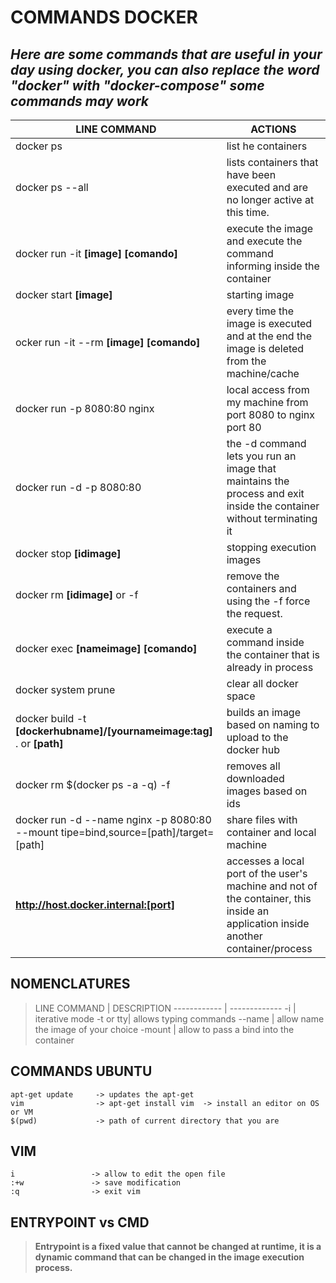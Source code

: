 # COMMANDS DOCKER
## *Here are some commands that are useful in your day using docker, you can also replace the word "docker" with "docker-compose" some commands may work*

LINE COMMAND | ACTIONS
------------ | -------------
docker ps | list he containers 
docker ps --all	 | lists containers that have been executed and are no longer active at this time.
docker run -it **[image] [comando]** | execute the image and execute the command informing inside the container
docker start **[image]** | starting image
ocker run -it --rm **[image] [comando]** | every time the image is executed and at the end the image is deleted from the machine/cache
docker run -p 8080:80 nginx | local access from my machine from port 8080 to nginx port 80
docker run -d -p 8080:80 | the -d command lets you run an image that maintains the process and exit inside the container without terminating it
docker stop **[idimage]** | stopping execution images
docker rm **[idimage]** or -f | remove the containers and using the -f force the request.
docker exec **[nameimage] [comando]** | execute a command inside the container that is already in process
docker system prune | clear all docker space
docker build -t **[dockerhubname]/[yournameimage:tag]** . or **[path]** | builds an image based on naming to upload to the docker hub
docker rm $(docker ps -a -q) -f | removes all downloaded images based on ids
docker run -d --name nginx -p 8080:80 --mount tipe=bind,source=[path]/target=[path] | share files with container and local machine
**http://host.docker.internal:[port]** | accesses a local port of the user's machine and not of the container, this inside an application inside another container/process


## NOMENCLATURES

> LINE COMMAND | DESCRIPTION
------------ | -------------
-i | iterative mode
-t or tty| allows typing commands
--name | allow name the image of your choice
-mount | allow to pass a bind into the container

## COMMANDS UBUNTU
    apt-get update     -> updates the apt-get
    vim                -> apt-get install vim  -> install an editor on OS or VM
    $(pwd)             -> path of current directory that you are



## VIM
    i                 -> allow to edit the open file
    :+w               -> save modification
    :q                -> exit vim


## ENTRYPOINT vs CMD
> **Entrypoint is a fixed value that cannot be changed at runtime, it is a dynamic command that can be changed in the image execution process.**